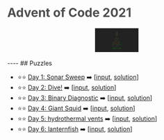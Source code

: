 <style>
    h1,h2{
        color:#4F4E4D;
    }
</style>
<h1 style="align:center;">Advent of Code 2021</h1>

<p align="center">
    <a title="Advent of Code" href="https://adventofcode.com/2021">
        <img alt="Advent of Code Logo" src="advent_of_code_logo.png" width="100"/>
    </a>
</p>
----
## Puzzles

-   ⭐️⭐️ [Day 1: Sonar Sweep](./d-1) ➡️ [[input](./d-1/input.js), [solution](./d-1/index.js)]
-   ⭐️⭐️ [Day 2: Dive!](./d-2) ➡️ [[input](./d-2/input.js), [solution](./d-2/index.js)]
-   ⭐️⭐️ [Day 3: Binary Diagnostic](./d-3) ➡️ [[input](./d-3/input.js), [solution](./d-3/index.js)]
-   ⭐️⭐️ [Day 4: Giant Squid](./d-4) ➡️ [[input](./d-4/input.js), [solution](./d-4/index.js)]
-   ⭐️⭐️ [Day 5: hydrothermal vents](./d-5) ➡️ [[input](./d-5/input.js), [solution](./d-6/index.js)]
-   ⭐️⭐️ [Day 6: lanternfish](./d-6) ➡️ [[input](./d-6/input.js), [solution](./d-6/index.js)]
